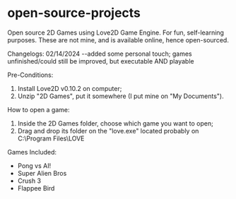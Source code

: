 # open-source-projects
Open source 2D Games using Love2D Game Engine. For fun, self-learning purposes. These are not mine, and is available online, hence open-sourced.

Changelogs:
02/14/2024 --added some personal touch; games unfinished/could still be improved, but executable AND playable

Pre-Conditions:
1. Install Love2D v0.10.2 on computer;
2. Unzip "2D Games", put it somewhere (I put mine on "My Documents").

How to open a game:
1. Inside the 2D Games folder, choose which game you want to open;
2. Drag and drop its folder on the "love.exe" located probably on C:\Program Files\LOVE

Games Included:
- Pong vs AI!
- Super Alien Bros
- Crush 3
- Flappee Bird

